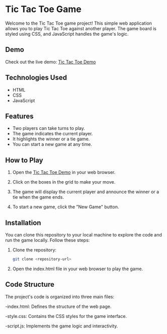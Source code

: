 # Tic Tac Toe Game

Welcome to the Tic Tac Toe game project! This simple web application allows you to play Tic Tac Toe against another player. The game board is styled using CSS, and JavaScript handles the game's logic.

## Demo

Check out the live demo: [Tic Tac Toe Demo](https://dot-tic-tac-toe.netlify.app/)

## Technologies Used

- HTML
- CSS
- JavaScript

## Features

- Two players can take turns to play.
- The game indicates the current player.
- It highlights the winner or a tie game.
- You can start a new game at any time.

## How to Play

1. Open the [Tic Tac Toe Demo](#) in your web browser.

2. Click on the boxes in the grid to make your move.

3. The game will display the current player and announce the winner or a tie when the game ends.

4. To start a new game, click the "New Game" button.

## Installation

You can clone this repository to your local machine to explore the code and run the game locally. Follow these steps:

1. Clone the repository:

   ```bash
   git clone <repository-url>

   ```

2. Open the index.html file in your web browser to play the game.

## Code Structure

The project's code is organized into three main files:

-index.html: Defines the structure of the web page.

-style.css: Contains the CSS styles for the game interface.

-script.js: Implements the game logic and interactivity.
